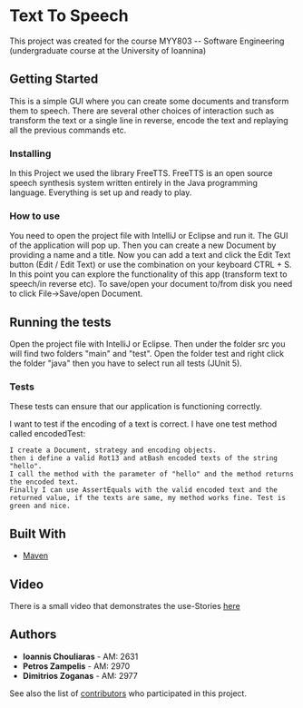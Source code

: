 # Text To Speech 

This project was created for the course MYY803 -- Software Engineering (undergraduate course at the University of Ioannina)

## Getting Started

This is a simple GUI where you can create some documents and transform them to speech. There are several other choices of interaction such as transform the text or a single line in reverse, encode the text and replaying all the previous commands etc.

### Installing

In this Project we used the library FreeTTS.
FreeTTS is an open source speech synthesis system written entirely in the Java programming language.
Everything is set up and ready to play.

### How to use 

You need to open the project file with IntelliJ or Eclipse and run it.
The GUI of the application will pop up. Then you can create a new Document by providing a name and a title. Now you can add a text and click the Edit Text button (Edit / Edit Text) or use the combination on your keyboard CTRL + S. In this point you can explore the functionality of this app (transform text to speech/in reverse etc). To save/open your document to/from disk you need to click File->Save/open Document.

## Running the tests

Open the project file with IntelliJ or Eclipse. Then under the folder src you will find two folders "main" and "test". Open the folder test and right click the folder "java" then you have to select run all tests (JUnit 5).

### Tests

These tests can ensure that our application is functioning correctly. 

I want to test if the encoding of a text is correct. I have one test method called encodedTest:
```
I create a Document, strategy and encoding objects.
then i define a valid Rot13 and atBash encoded texts of the string "hello".
I call the method with the parameter of "hello" and the method returns the encoded text.
Finally I can use AssertEquals with the valid encoded text and the returned value, if the texts are same, my method works fine. Test is green and nice.
```

## Built With

* [Maven](https://maven.apache.org/)


## Video

There is a small video that demonstrates the use-Stories [here](https://github.com/GiannisChouliaras/Software_Engineering--MYY803/tree/master/video)

## Authors

* **Ioannis Chouliaras** - AM: 2631
* **Petros Zampelis** - AM: 2970
* **Dimitrios Zoganas** - AM: 2977

See also the list of [contributors](https://github.com/GiannisChouliaras/Software_Engineering--MYY803/graphs/contributors) who participated in this project.


